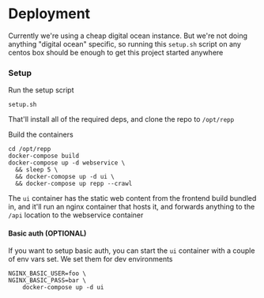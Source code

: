# Deployment

Currently we're using a cheap digital ocean instance. But we're not doing anything
"digital ocean" specific, so running this `setup.sh` script on any centos box 
should be enough to get this project started anywhere

### Setup

Run the setup script
```
setup.sh
```

That'll install all of the required deps, and clone the repo to `/opt/repp`

Build the containers
```
cd /opt/repp
docker-compose build
docker-compose up -d webservice \
  && sleep 5 \
  && docker-comopse up -d ui \
  && docker-compose up repp --crawl
```

The `ui` container has the static web content from the frontend build bundled in, 
and it'll run an nginx container that hosts it, and forwards anything to the `/api`
location to the webservice container

#### Basic auth (OPTIONAL)
If you want to setup basic auth, you can start the `ui` container with a couple of
env vars set. We set them for dev environments
```
NGINX_BASIC_USER=foo \
NGINX_BASIC_PASS=bar \
    docker-compose up -d ui
```
